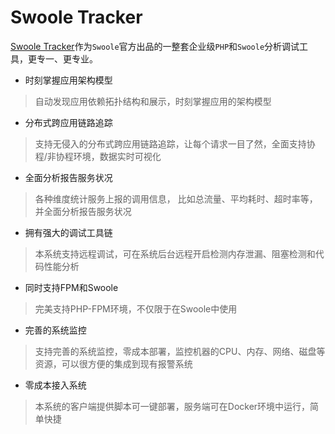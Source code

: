 # Swoole Tracker

[Swoole Tracker](https://www.swoole-cloud.com/tracker.html)作为`Swoole`官方出品的一整套企业级`PHP`和`Swoole`分析调试工具，更专一、更专业。

* 时刻掌握应用架构模型

> 自动发现应用依赖拓扑结构和展示，时刻掌握应用的架构模型

* 分布式跨应用链路追踪

> 支持无侵入的分布式跨应用链路追踪，让每个请求一目了然，全面支持协程/非协程环境，数据实时可视化

* 全面分析报告服务状况

> 各种维度统计服务上报的调用信息， 比如总流量、平均耗时、超时率等，并全面分析报告服务状况

* 拥有强大的调试工具链

> 本系统支持远程调试，可在系统后台远程开启检测内存泄漏、阻塞检测和代码性能分析

* 同时支持FPM和Swoole

> 完美支持PHP-FPM环境，不仅限于在Swoole中使用

* 完善的系统监控

> 支持完善的系统监控，零成本部署，监控机器的CPU、内存、网络、磁盘等资源，可以很方便的集成到现有报警系统

* 零成本接入系统

> 本系统的客户端提供脚本可一键部署，服务端可在Docker环境中运行，简单快捷
